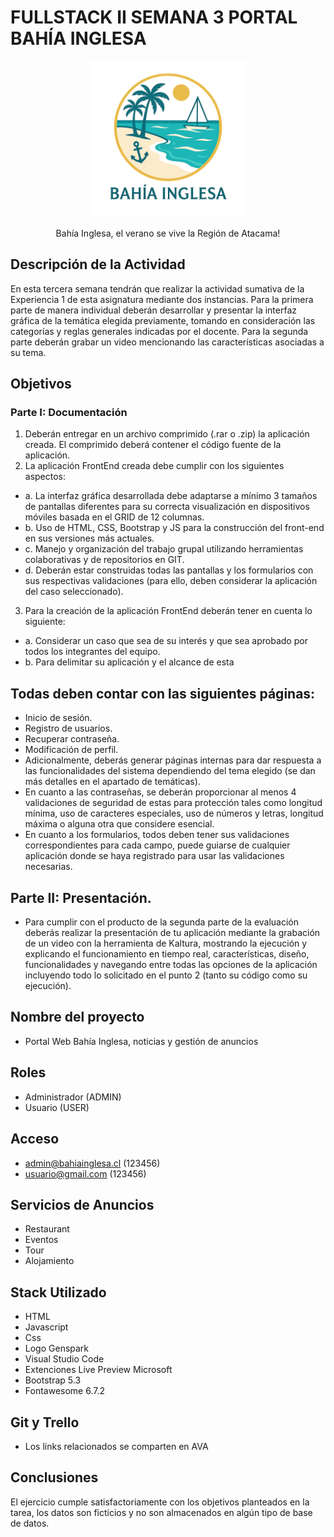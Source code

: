 # FULLSTACK II SEMANA 3 PORTAL BAHÍA INGLESA 

<p align="center">
  <img src="public/img/logo_bahia.png" alt="Logo" width="250">
</p>

<div style="text-align:center;">
  Bahía Inglesa, el verano se vive la Región de Atacama!
</div>

## Descripción de la Actividad
En esta tercera semana tendrán que realizar la actividad sumativa de la Experiencia 1 de esta asignatura mediante dos instancias. Para la primera parte de manera individual deberán desarrollar y presentar la interfaz gráfica de la temática elegida previamente, tomando en consideración las categorías y reglas generales indicadas por el docente. Para la segunda parte deberán grabar un video mencionando las características asociadas a su tema.

## Objetivos

### Parte I: Documentación 

1.	Deberán entregar en un archivo comprimido (.rar o .zip) la aplicación creada. El comprimido deberá contener el código fuente de la aplicación.
2.	La aplicación FrontEnd creada debe cumplir con los siguientes aspectos: 
- a.	La interfaz gráfica desarrollada debe adaptarse a mínimo 3 tamaños de pantallas diferentes para su correcta visualización en dispositivos móviles basada en el GRID de 12 columnas.
- b.	Uso de HTML, CSS, Bootstrap y JS para la construcción del front-end en sus versiones más actuales.
- c.	Manejo y organización del trabajo grupal utilizando herramientas colaborativas y de repositorios en GIT.
- d.	Deberán estar construidas todas las pantallas y los formularios con sus respectivas validaciones (para ello, deben considerar la aplicación del caso seleccionado). 
3.	Para la creación de la aplicación FrontEnd deberán tener en cuenta lo siguiente: 
- a.	Considerar un caso que sea de su interés y que sea aprobado por todos los integrantes del equipo. 
- b.	Para delimitar su aplicación y el alcance de esta

##	Todas deben contar con las siguientes páginas:  
-	Inicio de sesión. 
-	Registro de usuarios. 
-	Recuperar contraseña.  
-	Modificación de perfil.  
-	Adicionalmente, deberás generar páginas internas para dar respuesta a las funcionalidades del sistema dependiendo del tema elegido (se dan más detalles en el apartado de temáticas). 
-	En cuanto a las contraseñas, se deberán proporcionar al menos 4 validaciones de seguridad de estas para protección tales como longitud mínima, uso de caracteres especiales, uso de números y letras, longitud máxima o alguna otra que considere esencial. 
-	En cuanto a los formularios, todos deben tener sus validaciones correspondientes para cada campo, puede guiarse de cualquier aplicación donde se haya registrado para usar las 
validaciones necesarias. 

## Parte II: Presentación.

- Para cumplir con el producto de la segunda parte de la evaluación deberás realizar la presentación de tu aplicación mediante la grabación de un video con la herramienta de Kaltura, mostrando la ejecución y explicando el funcionamiento en tiempo real, características, diseño, funcionalidades y navegando entre todas las opciones de la aplicación incluyendo todo lo solicitado en el punto 2 (tanto su código como su ejecución).

## Nombre del proyecto
- Portal Web Bahía Inglesa, noticias y gestión de anuncios

## Roles
- Administrador (ADMIN)
- Usuario (USER)

## Acceso

- admin@bahiainglesa.cl (123456)
- usuario@gmail.com (123456)

## Servicios de Anuncios

- Restaurant
- Eventos
- Tour
- Alojamiento

## Stack Utilizado
- HTML
- Javascript
- Css
- Logo Genspark
- Visual Studio Code
- Extenciones Live Preview Microsoft
- Bootstrap 5.3
- Fontawesome 6.7.2

## Git y Trello
- Los links relacionados se comparten en AVA

## Conclusiones
El ejercicio cumple satisfactoriamente con los objetivos planteados en la tarea, los datos son ficticios y no son almacenados en algún tipo de base de datos.
